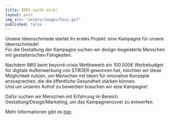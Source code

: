 ```yaml
---
title: IMIS sucht dich!
layout: post
img_src: "assets/images/haus.gif"
published: false
---
```


Unsere Ideenschmiede startet ihr erstes Projekt: eine Kampagne für unsere Ideenschmiede!  
Für die Gestaltung der Kampagne suchen wir design-begeisterte Menschen mit gestalterischen Fähigkeiten.

Nachdem IMIS beim beyond-crisis Wettbewerb ein 100.000€ Werbebudget für digitale Außenwerbung von STRÖER gewonnen hat, möchten wir diese Möglichkeit nutzen, um Menschen mit Ideen für innovative Konzepte anzusprechen, die die öffentliche Gesundheit stärken können.  
Und um unseren Aufruf zu bewerben brauchen wir eine Kampagne!  

Dafür suchen wir Menschen mit Erfahrung im Bereich Gestaltung/Design/Marketing, um das Kampagnencover zu entwerfen.

Mehr Informationen gibt es [hier](/ideenschmiede).

